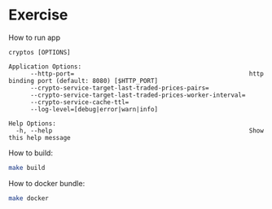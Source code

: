 # Exercise

How to run app
```
cryptos [OPTIONS]

Application Options:
      --http-port=                                                http binding port (default: 8080) [$HTTP_PORT]
      --crypto-service-target-last-traded-prices-pairs=
      --crypto-service-target-last-traded-prices-worker-interval=
      --crypto-service-cache-ttl=
      --log-level=[debug|error|warn|info]

Help Options:
  -h, --help                                                      Show this help message
```

How to build:
```sh
make build
```

How to docker bundle:
```sh
make docker
```